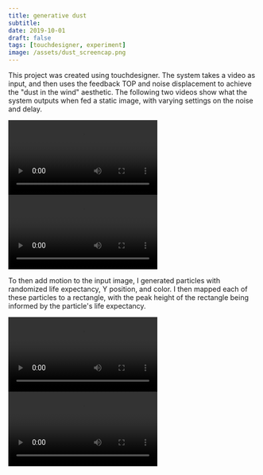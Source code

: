 ```yaml
---
title: generative dust
subtitle:
date: 2019-10-01
draft: false
tags: [touchdesigner, experiment]
image: /assets/dust_screencap.png
---
```


This project was created using touchdesigner. The system takes a video as input,
and then uses the feedback TOP and noise displacement to achieve the "dust in
the wind" aesthetic. The following two videos show what the system outputs when
fed a static image, with varying settings on the noise and delay.

![](/assets/dust_static_01-converted.mp4)
![](/assets/dust_static_02-converted.mp4)

To then add motion to the input image, I generated particles with randomized
life expectancy, Y position, and color. I then mapped each of these particles to
a rectangle, with the peak height of the rectangle being informed by the
particle's life expectancy.

![](/assets/dust_motion-converted.mp4)
![](/assets/dust_with-color-converted.mp4)
